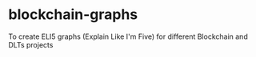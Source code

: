 # blockchain-graphs
To create ELI5 graphs (Explain Like I'm Five) for different Blockchain and DLTs projects
